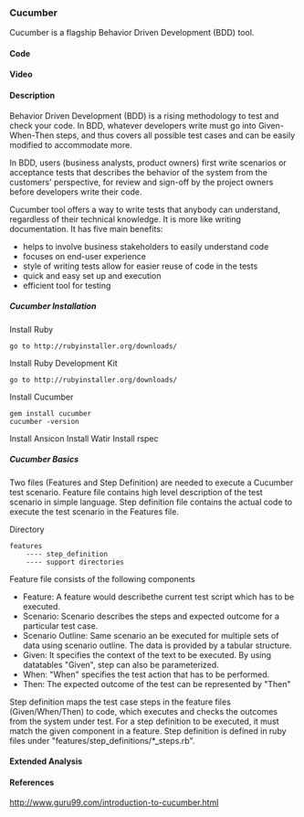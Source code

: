 ### Cucumber
Cucumber is a flagship Behavior Driven Development (BDD) tool.

#### Code

#### Video

#### Description
Behavior Driven Development (BDD) is a rising methodology to test and check your code. In BDD, whatever developers write must go into Given-When-Then steps, and thus covers all possible test cases and can be easily modified to accommodate more. 

In BDD, users (business analysts, product owners) first write scenarios or acceptance tests that describes the behavior of the system from the customers' perspective, for review and sign-off by the project owners before developers write their code.

Cucumber tool offers a way to write tests that anybody can understand, regardless of their technical knowledge. It is more like writing documentation. It has five main benefits:

* helps to involve business stakeholders to easily understand code
* focuses on end-user experience
* style of writing tests allow for easier reuse of code in the tests
* quick and easy set up and execution
* efficient tool for testing

##### Cucumber Installation
Install Ruby

	go to http://rubyinstaller.org/downloads/
 
Install Ruby Development Kit

	go to http://rubyinstaller.org/downloads/

Install Cucumber

	gem install cucumber
	cucumber -version

Install Ansicon
Install Watir
Install rspec

##### Cucumber Basics
Two files (Features and Step Definition) are needed to execute a Cucumber test scenario. Feature file contains high level description of the test scenario in simple language. Step definition file contains the actual code to execute the test scenario in the Features file.

Directory

	features
		---- step_definition
		---- support directories

Feature file consists of the following components

* Feature: A feature would describethe current test script which has to be executed.
* Scenario: Scenario describes the steps and expected outcome for a particular test case.
* Scenario Outline: Same scenario an be executed for multiple sets of data using scenario outline. The data is provided by a tabular structure.
* Given: It specifies the context of the text to be executed. By using datatables "Given", step can also be parameterized.
* When: "When" specifies the test action that has to be performed.
* Then: The expected outcome of the test can be represented by "Then"

Step definition maps the test case steps in the feature files (Given/When/Then) to code, which executes and checks the outcomes from the system under test. For a step definition to be executed, it must match the given component in a feature. Step definition is defined in ruby files under "features/step_definitions/*_steps.rb".

 
#### Extended Analysis

#### References
http://www.guru99.com/introduction-to-cucumber.html
